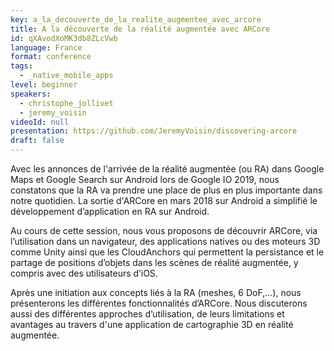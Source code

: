 ```yaml
---
key: a_la_decouverte_de_la_realite_augmentee_avec_arcore
title: A la découverte de la réalité augmentée avec ARCore
id: qXAvodXoMK3db8ZLcVwb
language: France
format: conference
tags:
  - _native_mobile_apps
level: beginner
speakers:
  - christophe_jollivet
  - jeremy_voisin
videoId: null
presentation: https://github.com/JeremyVoisin/discovering-arcore
draft: false
---
```

Avec les annonces de l'arrivée de la réalité augmentée (ou RA)  dans Google Maps et Google Search sur Android lors de Google IO 2019, nous constatons que la RA va prendre une place de plus en plus importante dans notre quotidien. La sortie d'ARCore en mars 2018 sur Android a simplifié le développement d’application en RA sur Android.

Au cours de cette session, nous vous proposons de découvrir ARCore, via l’utilisation dans un navigateur, des applications natives ou des moteurs 3D comme Unity ainsi que les CloudAnchors qui permettent la persistance et le partage de positions d’objets dans les scènes de réalité augmentée, y compris avec des utilisateurs d’iOS.

Après une initiation aux concepts liés à la RA (meshes, 6 DoF,...), nous présenterons les différentes fonctionnalités d’ARCore. Nous discuterons aussi des différentes approches d’utilisation, de leurs limitations et avantages au travers d'une application de cartographie 3D en réalité augmentée.
